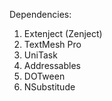 Dependencies: 
  1. Extenject (Zenject)
  2. TextMesh Pro
  3. UniTask
  4. Addressables
  5. DOTween
  6. NSubstitude
